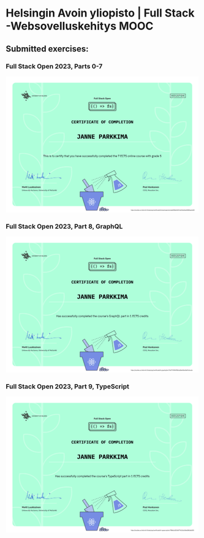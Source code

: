 # Helsingin Avoin yliopisto | Full Stack -Websovelluskehitys MOOC
## Submitted exercises:
### Full Stack Open 2023, Parts 0-7
![Certificate - Full Stack - Parts 0-7](/images/certs/certificate-fullstack-0-7.png)
### Full Stack Open 2023, Part 8,  GraphQL
![Certificate - Full Stack - Parts 0-7](/images/certs/certificate-graphql-8.png)
### Full Stack Open 2023, Part 9,  TypeScript
![Certificate - Full Stack - Parts 0-7](/images/certs/certificate-typescript-9.png)


